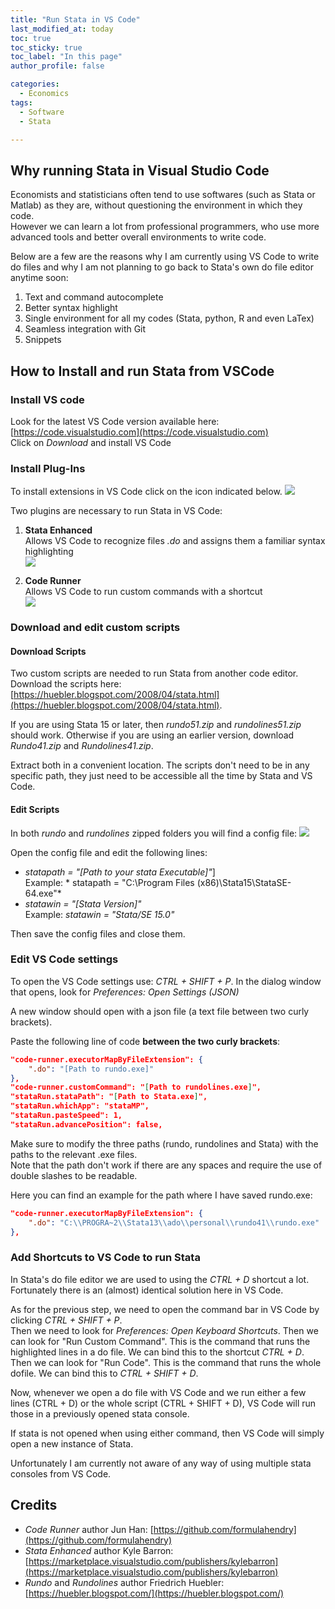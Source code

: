 ```yaml
---
title: "Run Stata in VS Code"
last_modified_at: today
toc: true
toc_sticky: true
toc_label: "In this page"
author_profile: false

categories:
  - Economics
tags:
  - Software
  - Stata

---
```

## Why running Stata in Visual Studio Code
Economists and statisticians often tend to use softwares (such as Stata or Matlab) as they are, without questioning the environment in which they code.  
However we can learn a lot from professional programmers, who use more advanced tools and better overall environments to write code.

Below are a few are the reasons why I am currently using VS Code to write do files and why I am not planning to go back to Stata's own do file editor anytime soon:
1. Text and command autocomplete
2. Better syntax highlight
3. Single environment for all my codes (Stata, python, R and even LaTex)
4. Seamless integration with Git
5. Snippets

## How to Install and run Stata from VSCode

### Install VS code
Look for the latest VS Code version available here: [https://code.visualstudio.com](https://code.visualstudio.com)  
Click on *Download* and install VS Code

### Install Plug-Ins
To install extensions in VS Code click on the icon indicated below.
![](https://gdeiana.github.io/assets/images/Stata_vscode/Extensions.PNG)


Two plugins are necessary to run Stata in VS Code:
1. **Stata Enhanced**  
Allows VS Code to recognize files *.do* and assigns them a familiar syntax highlighting  
![](https://gdeiana.github.io/assets/images/Stata_vscode/Stataenh.PNG)

2. **Code Runner**  
Allows VS Code to run custom commands with a shortcut  
![](https://gdeiana.github.io/assets/images/Stata_vscode/Coderun.PNG)

### Download and edit custom scripts
#### Download Scripts
Two custom scripts are needed to run Stata from another code editor.
Download the scripts here: [https://huebler.blogspot.com/2008/04/stata.html](https://huebler.blogspot.com/2008/04/stata.html).

If you are using Stata 15 or later, then *rundo51.zip* and *rundolines51.zip* should work. Otherwise if you are using an earlier version, download *Rundo41.zip* and *Rundolines41.zip*.

Extract both in a convenient location. The scripts don't need to be in any specific path, they just need to be accessible all the time by Stata and VS Code.

#### Edit Scripts
In both *rundo* and *rundolines* zipped folders you will find a config file:
![](https://gdeiana.github.io/assets/images/Stata_vscode/Config1.PNG)

Open the config file and edit the following lines:  
- *statapath = "[Path to your stata Executable]"*]  
Example: * statapath = "C:\Program Files (x86)\Stata15\StataSE-64.exe"*
- *statawin = "[Stata Version]"*  
Example: *statawin = "Stata/SE 15.0"*

Then save the config files and close them.

### Edit VS Code settings
To open the VS Code settings use: *CTRL + SHIFT + P*.
In the dialog window that opens, look for *Preferences: Open Settings (JSON)*

A new window should open with a json file (a text file between two curly brackets).

Paste the following line of code **between the two curly brackets**:
```json
"code-runner.executorMapByFileExtension": {
    ".do": "[Path to rundo.exe]"
},
"code-runner.customCommand": "[Path to rundolines.exe]",
"stataRun.stataPath": "[Path to Stata.exe]",
"stataRun.whichApp": "stataMP",
"stataRun.pasteSpeed": 1,
"stataRun.advancePosition": false,
```
Make sure to modify the three paths (rundo, rundolines and Stata) with the paths to the relevant .exe files.  
Note that the path don't work if there are any spaces and require the use of double slashes to be readable.

Here you can find an example for the path where I have saved rundo.exe:
```json
"code-runner.executorMapByFileExtension": {
    ".do": "C:\\PROGRA~2\\Stata13\\ado\\personal\\rundo41\\rundo.exe"
},
```

### Add Shortcuts to VS Code to run Stata
In Stata's do file editor we are used to using the *CTRL + D* shortcut a lot.  
Fortunately there is an (almost) identical solution here in VS Code.  

As for the previous step, we need to open the command bar in VS Code by clicking *CTRL + SHIFT + P*.  
Then we need to look for *Preferences: Open Keyboard Shortcuts*.
Then we can look for "Run Custom Command". This is the command that runs the highlighted lines in a do file. We can bind this to the shortcut *CTRL + D*.  
Then we can look for "Run Code". This is the command that runs the whole dofile. We can bind this to *CTRL + SHIFT + D*.

Now, whenever we open a do file with VS Code and we run either a few lines (CTRL + D) or the whole script (CTRL + SHIFT + D), VS Code will run those in a previously opened stata console.

If stata is not opened when using either command, then VS Code will simply open a new instance of Stata.

Unfortunately I am currently not aware of any way of using multiple stata consoles from VS Code.

## Credits
- *Code Runner* author Jun Han: [https://github.com/formulahendry](https://github.com/formulahendry)
- *Stata Enhanced* author Kyle Barron: [https://marketplace.visualstudio.com/publishers/kylebarron](https://marketplace.visualstudio.com/publishers/kylebarron)
- *Rundo* and *Rundolines* author Friedrich Huebler: [https://huebler.blogspot.com/](https://huebler.blogspot.com/)